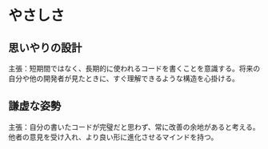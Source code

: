 # やさしさ

## 思いやりの設計

主張：短期間ではなく、長期的に使われるコードを書くことを意識する。将来の自分や他の開発者が見たときに、すぐ理解できるような構造を心掛ける。

## 謙虚な姿勢

主張：自分の書いたコードが完璧だと思わず、常に改善の余地があると考える。他者の意見を受け入れ、より良い形に進化させるマインドを持つ。
